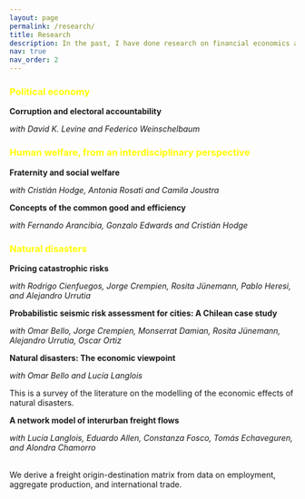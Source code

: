 ```yaml
---
layout: page
permalink: /research/
title: Research
description: In the past, I have done research on financial economics and applications of game theory. Recently, I focused on natural disasters and welfare economics.
nav: true
nav_order: 2 
---
```


### <span style="color:yellow">Political economy </span>

**Corruption and electoral accountability**

_with David K. Levine and Federico Weinschelbaum_



### <span style="color:yellow">Human welfare, from an interdisciplinary perspective</span>

**Fraternity and social welfare**

_with Cristián Hodge, Antonia Rosati and Camila Joustra_

**Concepts of the common good and efficiency**

_with Fernando Arancibia, Gonzalo Edwards and Cristián Hodge_

### <span style="color:yellow">Natural disasters</span>

**Pricing catastrophic risks**

_with Rodrigo Cienfuegos, Jorge Crempien, Rosita Jünemann, Pablo Heresi, and Alejandro Urrutia_

**Probabilistic seismic risk assessment for cities: A Chilean case study**

_with Omar Bello, Jorge Crempien, Monserrat Damian, Rosita Jünemann, Alejandro Urrutia, Oscar Ortiz_

**Natural disasters: The economic viewpoint** 

_with Omar Bello and Lucía Langlois_

This is a survey of the literature on the modelling of the economic effects of natural disasters.

**A network model of interurban freight flows**

_with Lucía Langlois, Eduardo Allen, Constanza Fosco, Tomás Echaveguren, and Alondra Chamorro_

<br>We derive a freight origin-destination matrix from data on employment, aggregate production, and international trade.


